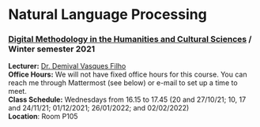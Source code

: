 # Natural Language Processing
### [Digital Methodology in the Humanities and Cultural Sciences](https://www.digitale-methodik.uni-mainz.de/) / Winter semester 2021  


**Lecturer:** [Dr. Demival Vasques Filho](https://www.ieg-mainz.de/en/institute/people/vasques_filho)  
**Office Hours:** We will not have fixed office hours for this course. You can reach me through Mattermost (see below) or e-mail to set up a time to meet.  
**Class Schedule:** Wednesdays from 16.15 to 17.45 (20 and 27/10/21; 10, 17 and 24/11/21; 01/12/2021; 26/01/2022; and 02/02/2022)  
**Location**: Room P105
